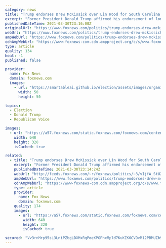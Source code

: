 ```yaml
---
category: news
title: "Trump endorses Drew McKissick over Lin Wood for South Carolina GOP chair"
excerpt: "Former President Donald Trump affirmed his endorsement of longtime ally Drew McKissick in his bid for re-election as South Carolina GOP chairman on Tuesday, shortly after attorney Lin Wood announced his intent to challenge him for the position. \"Drew ..."
publishedDateTime: 2021-03-30T23:16:00Z
originalUrl: "https://www.foxnews.com/politics/trump-endorses-drew-mckissick-over-lin-wood-sc-gop-chair"
webUrl: "https://www.foxnews.com/politics/trump-endorses-drew-mckissick-over-lin-wood-sc-gop-chair"
ampWebUrl: "https://www.foxnews.com/politics/trump-endorses-drew-mckissick-over-lin-wood-sc-gop-chair.amp"
cdnAmpWebUrl: "https://www-foxnews-com.cdn.ampproject.org/c/s/www.foxnews.com/politics/trump-endorses-drew-mckissick-over-lin-wood-sc-gop-chair.amp"
type: article
quality: 134
heat: -1
published: false

provider:
  name: Fox News
  domain: foxnews.com
  images:
    - url: "https://smartableai.github.io/election/assets/images/organizations/foxnews.com-50x50.jpg"
      width: 50
      height: 50

topics:
  - Election
  - Donald Trump
  - Republican Voice

images:
  - url: "https://a57.foxnews.com/static.foxnews.com/foxnews.com/content/uploads/2021/01/640/320/Lin-Wood-1.jpg?ve=1&tl=1"
    width: 640
    height: 320
    isCached: true

related:
  - title: "Trump endorses Drew McKissick over Lin Wood for South Carolina GOP chair"
    excerpt: "Former President Donald Trump affirmed his endorsement of longtime ally Drew McKissick in his bid for re-election as South Carolina GOP chairman on Tuesday, shortly after attorney Lin Wood announced his intent to challenge him for the position."
    publishedDateTime: 2021-03-30T23:14:24Z
    webUrl: "http://feeds.foxnews.com/~r/foxnews/politics/~3/vIjfA_StU2M/trump-endorses-drew-mckissick-over-lin-wood-sc-gop-chair"
    ampWebUrl: "https://www.foxnews.com/politics/trump-endorses-drew-mckissick-over-lin-wood-sc-gop-chair.amp"
    cdnAmpWebUrl: "https://www-foxnews-com.cdn.ampproject.org/c/s/www.foxnews.com/politics/trump-endorses-drew-mckissick-over-lin-wood-sc-gop-chair.amp"
    type: article
    provider:
      name: Fox News
      domain: foxnews.com
    quality: 174
    images:
      - url: "https://a57.foxnews.com/static.foxnews.com/foxnews.com/content/uploads/2021/01/640/320/Lin-Wood-1.jpg?ve=1&tl=1"
        width: 640
        height: 320
        isCached: true

secured: "Vv3rnMrp95sL3LniPZbgLDXMxRqPoeXPGPhxMpld7KuKZK6CVDvM12PBMUZbSUcjtYM3OS/CG31kFj1qbwIWKmEy05xI0ntVn2VF45IP/GAgzoZlbNbXzn0i5s0K9MrBJEGQ1XVuDDiAJaaQ+UD9Vdju/oWaiXquNw9Y+R+/a96hQubJ5TEVrHK3oLi1zE0YzhyIkQ7KIzlTRRG1fpV3hl/M9wiT4wtb8tRYuj8XEp1HvFAAVFxnhzKFO7LL8BWM2PGRNqVAuBD8RfeRq54retKiUJ7RKikog4E+i3J1q4jWG7DY54NpCbEx1AhOD1xY8TxcwXnslAq+HeBI/q6NrfJJnDbcSlggWUQuqVCAr3c=;p8MJLsBcd9dDbI3BCeGGAQ=="
---
```


